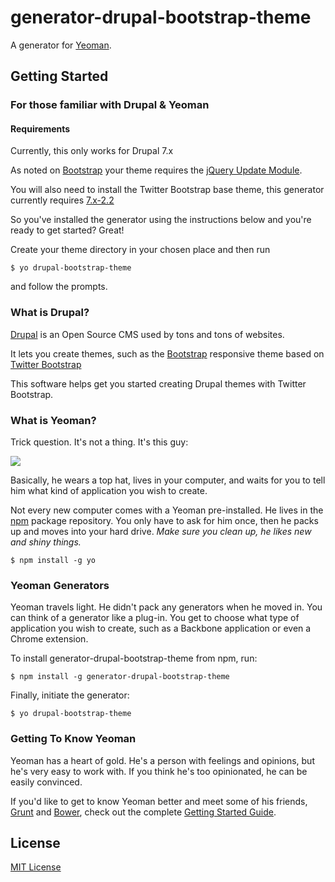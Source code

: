 # generator-drupal-bootstrap-theme 

A generator for [Yeoman](http://yeoman.io).

## Getting Started

### For those familiar with Drupal & Yeoman

#### Requirements

Currently, this only works for Drupal 7.x

As noted on [Bootstrap](http://drupal.org/project/bootstrap) your theme requires the [jQuery Update Module](https://drupal.org/project/jquery_update).

You will also need to install the Twitter Bootstrap base theme, this generator currently requires [7.x-2.2](http://ftp.drupal.org/files/projects/bootstrap-7.x-2.2.tar.gz)

So you've installed the generator using the instructions below and you're ready to get started? Great!

Create your theme directory in your chosen place and then run 

```
$ yo drupal-bootstrap-theme
```

and follow the prompts.

### What is Drupal?

[Drupal](http://drupal.org) is an Open Source CMS used by tons and tons of websites.

It lets you create themes, such as the [Bootstrap](http://drupal.org/project/bootstrap) responsive theme based on [Twitter Bootstrap](http://getbootstrap.com)

This software helps get you started creating Drupal themes with Twitter Bootstrap.

### What is Yeoman?

Trick question. It's not a thing. It's this guy:

![](http://i.imgur.com/JHaAlBJ.png)

Basically, he wears a top hat, lives in your computer, and waits for you to tell him what kind of application you wish to create.

Not every new computer comes with a Yeoman pre-installed. He lives in the [npm](https://npmjs.org) package repository. You only have to ask for him once, then he packs up and moves into your hard drive. *Make sure you clean up, he likes new and shiny things.*

```
$ npm install -g yo
```

### Yeoman Generators

Yeoman travels light. He didn't pack any generators when he moved in. You can think of a generator like a plug-in. You get to choose what type of application you wish to create, such as a Backbone application or even a Chrome extension.

To install generator-drupal-bootstrap-theme from npm, run:

```
$ npm install -g generator-drupal-bootstrap-theme
```

Finally, initiate the generator:

```
$ yo drupal-bootstrap-theme
```

### Getting To Know Yeoman

Yeoman has a heart of gold. He's a person with feelings and opinions, but he's very easy to work with. If you think he's too opinionated, he can be easily convinced.

If you'd like to get to know Yeoman better and meet some of his friends, [Grunt](http://gruntjs.com) and [Bower](http://bower.io), check out the complete [Getting Started Guide](https://github.com/yeoman/yeoman/wiki/Getting-Started).


## License

[MIT License](http://en.wikipedia.org/wiki/MIT_License)
